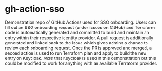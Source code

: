 # gh-action-sso
Demonstration repo of GitHub Actions used for SSO onboarding. Users can fill out an SSO onboarding request (under issues on GitHub) and Terraform code is automatically generated and committed to build and maintain an entry within their respective identity provider. A pull request is additionally generated and linked back to the issue which gives admins a chance to review each onboarding request. Once the PR is approved and merged, a second action is used to run Terraform plan and apply to build the new entry on Keycloak. *Note* that Keycloak is used in this demonstration but this could be modified to work for anything with an available Terraform provider.
